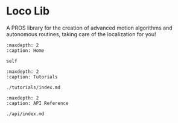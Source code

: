 # Loco Lib

A PROS library for the creation of advanced motion algorithms and autonomous routines, taking care of the localization for you!

```{toctree}
:maxdepth: 2
:caption: Home

self
```

```{toctree}
:maxdepth: 2
:caption: Tutorials

./tutorials/index.md
```

```{toctree}
:maxdepth: 2
:caption: API Reference

./api/index.md
```
